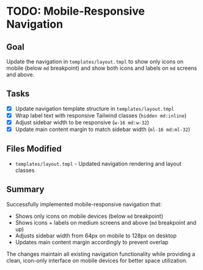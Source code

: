 # TODO: Mobile-Responsive Navigation

## Goal
Update the navigation in `templates/layout.tmpl` to show only icons on mobile (below `md` breakpoint) and show both icons and labels on `md` screens and above.

## Tasks
- [x] Update navigation template structure in `templates/layout.tmpl`
- [x] Wrap label text with responsive Tailwind classes (`hidden md:inline`)
- [x] Adjust sidebar width to be responsive (`w-16 md:w-32`)
- [x] Update main content margin to match sidebar width (`ml-16 md:ml-32`)

## Files Modified
- `templates/layout.tmpl` - Updated navigation rendering and layout classes

## Summary
Successfully implemented mobile-responsive navigation that:
- Shows only icons on mobile devices (below `md` breakpoint)
- Shows icons + labels on medium screens and above (`md` breakpoint and up)
- Adjusts sidebar width from 64px on mobile to 128px on desktop
- Updates main content margin accordingly to prevent overlap

The changes maintain all existing navigation functionality while providing a clean, icon-only interface on mobile devices for better space utilization.